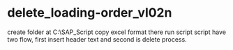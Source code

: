 # delete_loading-order_vl02n
create folder at C:\SAP_Script
copy excel format there
run script
script have two flow, first insert header text and second is delete process.
